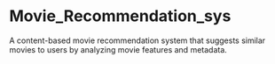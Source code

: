 # Movie_Recommendation_sys
A content-based movie recommendation system that suggests similar movies to users by analyzing movie features and metadata.
